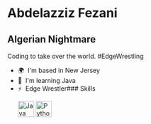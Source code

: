 Abdelazziz Fezani
=========================================================================================================================================

Algerian Nightmare
------------------

Coding to take over the world. #EdgeWrestling

*   🌍  I'm based in New Jersey
*   🧠  I'm learning Java
*   ⚡  Edge Wrestler### Skills<p align="left">
                                <a href="https://www.oracle.com/java/" target="_blank" rel="noreferrer"><img src="https://raw.githubusercontent.com/danielcranney/readme-generator/main/public/icons/skills/java-colored.svg" width="36" height="36" alt="Java" /></a>
                                <a href="https://www.python.org/" target="_blank" rel="noreferrer"><img src="https://raw.githubusercontent.com/danielcranney/readme-generator/main/public/icons/skills/python-colored.svg" width="36" height="36" alt="Python" /></a>
                    </p>
                    
               
